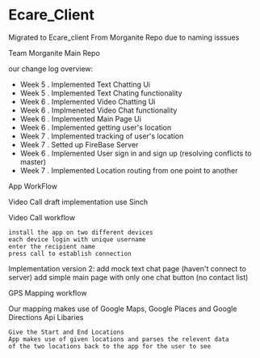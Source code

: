 # Ecare_Client

Migrated to Ecare_client From Morganite Repo due to naming isssues

Team Morganite Main Repo

our change log overview:

 - Week 5
. Implemented Text Chatting Ui
 - Week 5
. Implemented Text Chating functionality
 - Week 6
. Implemented Video Chatting Ui
 - Week 6
. Implmeneted Video Chat functionality
 - Week 6
. Implemented Main Page Ui
 - Week 6
. Implemented getting user's location
 - Week 7
. Implemented tracking of user's location
 - Week 7
. Setted up FireBase Server
 - Week 6
. Implemented User sign in and sign up (resolving conflicts to master)
 - Week 7
. Implemented Location routing from one point to another
 
App WorkFlow 

Video Call draft implementation use Sinch

Video Call workflow

    install the app on two different devices
    each device login with unique username
    enter the recipient name
    press call to establish connection

Implementation version 2: add mock text chat page (haven't connect to server) add simple 
                          main page with only one chat button (no contact list)
                          
                          

GPS Mapping workflow

Our mapping makes use of Google Maps, Google Places and Google Directions Api Libaries

    Give the Start and End Locations
    App makes use of given locations and parses the relevent data
    of the two locations back to the app for the user to see
    
  







